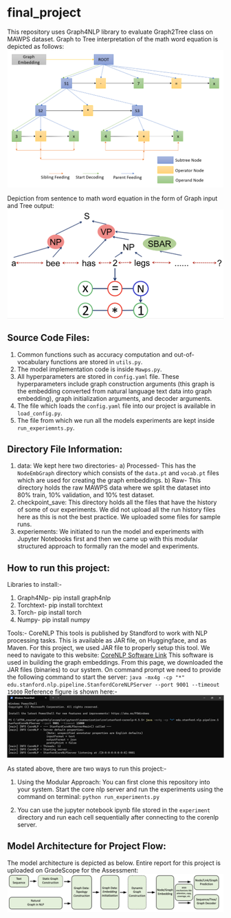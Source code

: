 # final_project
This repository uses Graph4NLP library to evaluate Graph2Tree class on MAWPS dataset.
Graph to Tree interpretation of the math word equation is depicted as follows:
![Graph 2 Tree Interpretation](https://github.com/Anshita1Saxena/final_project/blob/main/images/mapws_graph_2_tree_interpretation.png)

Depiction from sentence to math word equation in the form of Graph input and Tree output:
![Graph 2 Tree](https://github.com/Anshita1Saxena/final_project/blob/main/images/g2t.png)

## Source Code Files:

1. Common functions such as accuracy computation and out-of-vocabulary functions are stored in `utils.py`.
2. The model implementation code is inside `Mawps.py`.
3. All hyperparameters are stored in `config.yaml` file. These hyperparameters include graph construction arguments (this graph is the embedding converted from natural language text data into graph embedding), graph initialization arguments, and decoder arguments.
4. The file which loads the `config.yaml` file into our project is available in `load_config.py`.
5. The file from which we run all the models experiments are kept inside `run_experiemnts.py`.

## Directory File Information:

1. data: We kept here two directories-
   a) Processed- This has the `NodeEmbGraph` directory which consists of the `data.pt` and `vocab.pt` files which are used for creating the graph embeddings.
   b) Raw- This directory holds the raw MAWPS data where we split the dataset into 80% train, 10% validation, and 10% test dataset.
2. checkpoint_save: This directory holds all the files that have the history of some of our experiments. We did not upload all the run history files here as this is not the best practice. We uploaded some files for sample runs.
3. experiements: We initiated to run the model and experiments with Jupyter Notebooks first and then we came up with this modular structured approach to formally ran the model and experiments.

## How to run this project:

Libraries to install:-
1. Graph4Nlp- pip install graph4nlp
2. Torchtext- pip install torchtext
3. Torch- pip install torch
4. Numpy- pip install numpy

Tools:- CoreNLP
This tools is published by Standford to work with NLP processing tasks. This is available as JAR file, on Huggingface, and as Maven. For this project, we used JAR file to properly setup this tool. We need to navigate to this website: [CoreNLP Software Link](https://stanfordnlp.github.io/CoreNLP/) This software is used in building the graph embeddings. From this page, we downloaded the JAR files (binaries) to our system. On command prompt we need to provide the following command to start the server:
`java -mx4g -cp "*" edu.stanford.nlp.pipeline.StanfordCoreNLPServer --port 9001 --timeout 15000`
Reference figure is shown here:-
![CoreNLP Connection Screenshot](https://github.com/Anshita1Saxena/final_project/blob/main/images/corenlp_server_start.png)

As stated above, there are two ways to run this project:- 
1. Using the Modular Approach: You can first clone this repository into your system. Start the core nlp server and run the experiments using the command on terminal:
`python run_experiments.py`

2. You can use the jupyter notebook ipynb file stored in the `experiment` directory and run each cell sequentially after connecting to the corenlp server.

## Model Architecture for Project Flow:
The model architecture is depicted as below. Entire report for this project is uploaded on GradeScope for the Assessment:
![Model Flow Architecture](https://github.com/Anshita1Saxena/final_project/blob/main/images/graph4nlp_flow.png)
